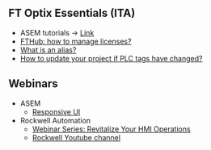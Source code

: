 ## FT Optix Essentials (ITA)
- ASEM tutorials -> [Link](https://www.youtube.com/watch?v=mqgBHsxT2MA&list=PLdrWYH7B3F3566vPxCiw3HmPZ56HUIVkN&ab_channel=ASEMS.r.l.)
- [FTHub: how to manage licenses?](https://www.youtube.com/watch?v=BVXPn04wZ8M&ab_channel=ASEMS.r.l.)
- [What is an alias?](https://youtu.be/BoWB3jcCFg8)
- [How to update your project if PLC tags have changed?](https://youtu.be/BrhrQNulqSM)

## Webinars
  - ASEM 
    - [Responsive UI](https://www.youtube.com/watch?v=1fI2JVNK3qY&ab_channel=ASEMS.r.l.)
  - Rockwell Automation
    - [Webinar Series: Revitalize Your HMI Operations](https://www.rockwellautomation.com/en-us/events/webinars/revitalize-your-hmi-operations-webinar-series.html)
    - [Rockwell Youtube channel](https://www.youtube.com/playlist?list=PL3K_BigUXJ1M1-JpRiwIIhzJUbhwtK3yy)
